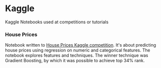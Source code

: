 # Kaggle
Kaggle Notebooks used at competitions or tutorials

### House Prices
Notebook written to [House Prices Kaggle competition](https://www.kaggle.com/c/house-prices-advanced-regression-techniques).
It's about predicting house prices using regression on numeric and categorical features.
The notebook explores features and techniques. The winner technique was Gradient Boosting, by which it was possible to achieve top 34% rank.
